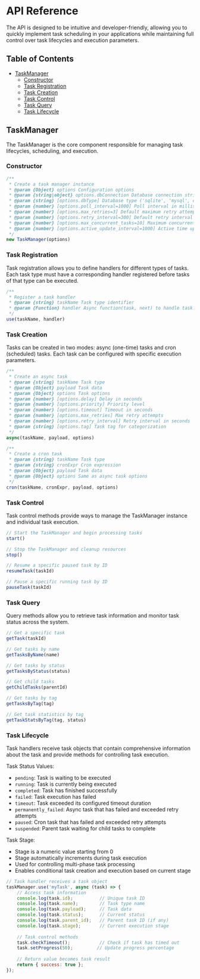 # API Reference

The API is designed to be intuitive and developer-friendly, allowing you to quickly implement task scheduling in your applications while maintaining full control over task lifecycles and execution parameters.

## Table of Contents
- [TaskManager](#taskmanager)
  - [Constructor](#constructor)
  - [Task Registration](#task-registration)
  - [Task Creation](#task-creation)
  - [Task Control](#task-control)
  - [Task Query](#task-query)
  - [Task Lifecycle](#task-lifecycle)

## TaskManager
The TaskManager is the core component responsible for managing task lifecycles, scheduling, and execution.

### Constructor
```javascript
/**
 * Create a task manager instance
 * @param {Object} options Configuration options
 * @param {string|object} options.dbConnection Database connection string or object
 * @param {string} [options.dbType] Database type ('sqlite', 'mysql', or 'postgres')
 * @param {number} [options.poll_interval=1000] Poll interval in milliseconds
 * @param {number} [options.max_retries=3] Default maximum retry attempts
 * @param {number} [options.retry_interval=300] Default retry interval in seconds
 * @param {number} [options.max_concurrent_tasks=10] Maximum concurrent tasks
 * @param {number} [options.active_update_interval=1000] Active time update interval
 */
new TaskManager(options)
```

### Task Registration
Task registration allows you to define handlers for different types of tasks. Each task type must have a corresponding handler registered before tasks of that type can be executed.
```javascript
/**
 * Register a task handler
 * @param {string} taskName Task type identifier
 * @param {Function} handler Async function(task, next) to handle task
 */
use(taskName, handler)
```

### Task Creation
Tasks can be created in two modes: async (one-time) tasks and cron (scheduled) tasks. Each task can be configured with specific execution parameters.
```javascript
/**
 * Create an async task
 * @param {string} taskName Task type
 * @param {Object} payload Task data
 * @param {Object} options Task options
 * @param {number} [options.delay] Delay in seconds
 * @param {number} [options.priority] Priority level
 * @param {number} [options.timeout] Timeout in seconds
 * @param {number} [options.max_retries] Max retry attempts
 * @param {number} [options.retry_interval] Retry interval in seconds
 * @param {string} [options.tag] Task tag for categorization
 */
async(taskName, payload, options)

/**
 * Create a cron task
 * @param {string} taskName Task type
 * @param {string} cronExpr Cron expression
 * @param {Object} payload Task data
 * @param {Object} options Same as async task options
 */
cron(taskName, cronExpr, payload, options)
```

### Task Control
Task control methods provide ways to manage the TaskManager instance and individual task execution.
```javascript
// Start the TaskManager and begin processing tasks
start()

// Stop the TaskManager and cleanup resources
stop()

// Resume a specific paused task by ID
resumeTask(taskId)

// Pause a specific running task by ID
pauseTask(taskId)
```

### Task Query
Query methods allow you to retrieve task information and monitor task status across the system.
```javascript
// Get a specific task
getTask(taskId)

// Get tasks by name
getTasksByName(name)

// Get tasks by status
getTasksByStatus(status)

// Get child tasks
getChildTasks(parentId)

// Get tasks by tag
getTasksByTag(tag)

// Get task statistics by tag
getTaskStatsByTag(tag, status)
```

### Task Lifecycle
Task handlers receive task objects that contain comprehensive information about the task and provide methods for controlling task execution.

Task Status Values:
- `pending`: Task is waiting to be executed
- `running`: Task is currently being executed
- `completed`: Task has finished successfully
- `failed`: Task execution has failed
- `timeout`: Task exceeded its configured timeout duration
- `permanently_failed`: Async task that has failed and exceeded retry attempts
- `paused`: Cron task that has failed and exceeded retry attempts
- `suspended`: Parent task waiting for child tasks to complete

Task Stage:
- Stage is a numeric value starting from 0
- Stage automatically increments during task execution
- Used for controlling multi-phase task processing
- Enables conditional task creation and execution based on current stage
```javascript
// Task handler receives a task object
taskManager.use('myTask', async (task) => {
    // Access task information
    console.log(task.id);          // Unique task ID
    console.log(task.name);        // Task type name
    console.log(task.payload);     // Task data
    console.log(task.status);      // Current status
    console.log(task.parent_id);   // Parent task ID (if any)
    console.log(task.stage);       // Current execution stage
    
    // Task control methods
    task.checkTimeout();           // Check if task has timed out
    task.setProgress(50);         // Update progress percentage
    
    // Return value becomes task result
    return { success: true };
});
```
